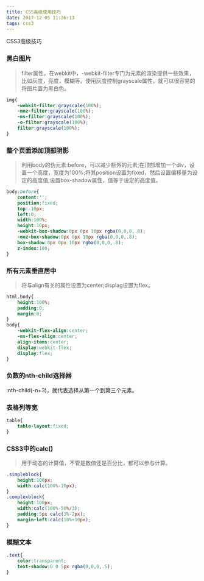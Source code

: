 ```yaml
---
title: CSS高级使用技巧
date: 2017-12-05 11:36:13
tags: css3
---
```

CSS3高级技巧
<!-- more -->
### 黑白图片

> filter属性，在webkit中，-webkit-filter专门为元素的渲染提供一些效果，比如灰度，亮度，模糊等。使用灰度控制grayscale属性，就可以很容易的将图片置为黑白色。

```css
img{
    -webkit-filter:grayscale(100%);
    -moz-filter:grayscale(100%);
    -ms-filter:grayscale(100%);
    -o-filter:grayscale(100%);
    filter:grayscale(100%);
}
```

### 整个页面添加顶部阴影

>利用body的伪元素:before，可以减少额外的元素;在顶部增加一个div，设置一个高度，宽度为100%;将其position设置为fixed，然后设置偏移量为设定的高度值;设置box-shadow属性，值等于设定的高度值。

```css
body:before{
    content:'';
    position:fixed;
    top:-10px;
    left:0;
    width:100%;
    height:10px;
    -webkit-box-shadow:0px 0px 10px rgba(0,0,0,.8);
    -moz-box-shadow:0px 0px 10px rgba(0,0,0,.8);
    box-shadow:0px 0px 10px rgba(0,0,0,.8);
    z-index:100;
}
```

### 所有元素垂直居中

>将与align有关的属性设置为center;displag设置为flex。

```css
html,body{
    height:100%;
    padding:0;
    margin:0;
}
body{
    -webkit-flex-align:center;
    -ms-flex-align:center;
    align-items:center;
    display:webkit-flex;
    display:flex;
}
```

### 负数的nth-child选择器

:nth-child(-n+3)，就代表选择从第一个到第三个元素。

### 表格列等宽

```css
table{
    table-layout:fixed;
}
```

### CSS3中的calc()

>用于动态的计算值，不管是数值还是百分比，都可以参与计算。

```css
.simpleblock{
    height:100px;
    width:calc(100%-10px);
}
.complexblock{
    height:100px;
    width:calc(100%-50%/3);
    padding:5px calc(3%-2px);
    margin-left:calc(10%+10px);
}
```

### 模糊文本
```css
.text{
    color:transparent;
    text-shadow:0 0 5px rgba(0,0,0,.5);
}
```
